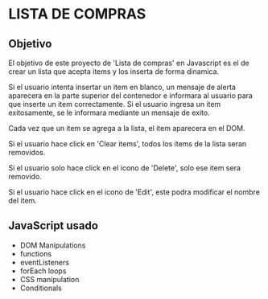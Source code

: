 # LISTA DE COMPRAS

## Objetivo

El objetivo de este proyecto de 'Lista de compras' en Javascript es el de crear un lista que acepta items y los inserta de forma dinamica.

Si el usuario intenta insertar un item en blanco, un mensaje de alerta aparecera en la parte superior del contenedor e informara al usuario para que inserte un item correctamente. Si el usuario ingresa un item exitosamente, se le informara mediante un mensaje de exito.

Cada vez que un item se agrega a la lista, el item aparecera en el DOM.

Si el usuario hace click en 'Clear items', todos los items de la lista seran removidos.

Si el usuario solo hace click en el icono de 'Delete', solo ese item sera removido.

Si el usuario hace click en el icono de 'Edit', este podra modificar el nombre del item.


## JavaScript usado

- DOM Manipulations
- functions
- eventListeners
- forEach loops
- CSS manipulation
- Conditionals